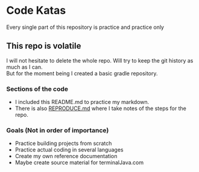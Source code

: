 # Code Katas

Every single part of this repository is practice and practice only

## This repo is volatile

I will not hesitate to delete the whole repo. Will try to keep the git history as much as I can.  
But for the moment being I created a basic gradle repository.

### Sections of the code

- I included this README.md to practice my markdown.
- There is also [REPRODUCE.md](/REPRODUCE.md) where I take notes of the steps for the repo.

### Goals (Not in order of importance)

- Practice building projects from scratch
- Practice actual coding in several languages
- Create my own reference documentation 
- Maybe create source material for terminalJava.com
